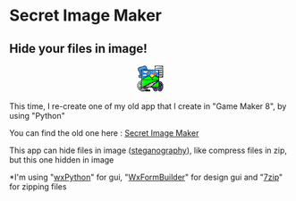 Secret Image Maker
======

Hide your files in image!
-----

<p align="center">
<img src="https://github.com/MRizaF/secret-image-maker/blob/images/Secret%20Image%20Maker%20-%20Icon.png" alt="Icon"/>
</p>

This time, I re-create one of my old app that I create in "Game Maker 8", by using "Python"

You can find the old one here : [Secret Image Maker](https://gmindo.forumid.net/t1267-secret-image-maker)

This app can hide files in image ([steganography](https://en.wikipedia.org/wiki/Steganography)), like compress files in zip, but this one hidden in image

*I'm using "[wxPython](https://www.wxpython.org/)" for gui, "[WxFormBuilder](https://sourceforge.net/projects/wxformbuilder/)" for design gui and "[7zip](https://www.7-zip.org/)" for zipping files
